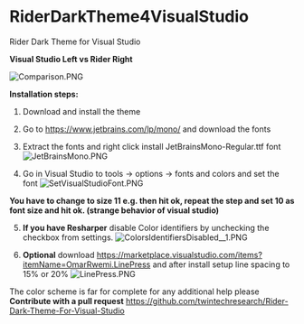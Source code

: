 # RiderDarkTheme4VisualStudio
Rider Dark Theme for Visual Studio

<div class="markdown"><p><strong>Visual Studio Left vs Rider Right</strong></p>
<p><img src="https://twintechresearch.gallerycdn.vsassets.io/extensions/twintechresearch/rider-dark-theme-for-visual-studio/1.0.3.1/1636800429197/Comparison.PNG" alt="Comparison.PNG"></p>
<p><strong>Installation steps:</strong></p>
<ol>
<li><p>Download and install the theme</p>
</li>
<li><p>Go to <a href="https://www.jetbrains.com/lp/mono/" target="_blank" rel="noreferrer noopener nofollow">https://www.jetbrains.com/lp/mono/</a> and download the fonts</p>
</li>
<li><p>Extract the fonts and right click install JetBrainsMono-Regular.ttf font
<img src="https://twintechresearch.gallerycdn.vsassets.io/extensions/twintechresearch/rider-dark-theme-for-visual-studio/1.0.3.1/1636800429197/JetBrainsMono.PNG" alt="JetBrainsMono.PNG"></p>
</li>
<li><p>Go in Visual Studio to tools -&gt; options -&gt; fonts and colors and set the font
<img src="https://twintechresearch.gallerycdn.vsassets.io/extensions/twintechresearch/rider-dark-theme-for-visual-studio/1.0.3.1/1636800429197/SetVisualStudioFont.PNG" alt="SetVisualStudioFont.PNG"></p>
</li>
</ol>
<p><strong>You have to change to size 11 e.g. then hit ok, repeat the step and set 10 as font size and hit ok. (strange behavior of visual studio)</strong></p>
<ol start="5">
<li><p><strong>If you have Resharper</strong> disable Color identifiers by unchecking the checkbox from settings.
<img src="https://twintechresearch.gallerycdn.vsassets.io/extensions/twintechresearch/rider-dark-theme-for-visual-studio/1.0.3.1/1636800429197/ColorsIdentifiersDisabled__1.PNG" alt="ColorsIdentifiersDisabled__1.PNG"></p>
</li>
<li><p><strong>Optional</strong> download <a href="https://marketplace.visualstudio.com/items?itemName=OmarRwemi.LinePress" target="_blank" rel="noreferrer noopener nofollow">https://marketplace.visualstudio.com/items?itemName=OmarRwemi.LinePress</a> and after install setup line spacing to 15% or 20%
<img src="https://twintechresearch.gallerycdn.vsassets.io/extensions/twintechresearch/rider-dark-theme-for-visual-studio/1.0.3.1/1636800429197/LinePress.PNG" alt="LinePress.PNG"></p>
</li>
</ol>
<p>The color scheme is far for complete for any additional help please <strong>Contribute with a pull request</strong>
<a href="https://github.com/twintechresearch/Rider-Dark-Theme-For-Visual-Studio" target="_blank" rel="noreferrer noopener nofollow">https://github.com/twintechresearch/Rider-Dark-Theme-For-Visual-Studio</a></p>
</div>
